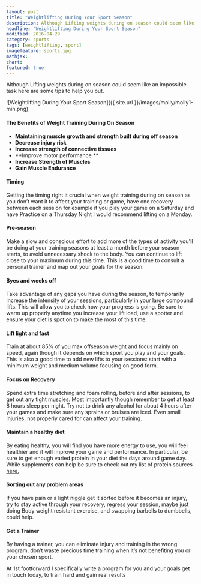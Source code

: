 ```yaml
---
layout: post
title: "Weightlifting During Your Sport Season"
description: Although Lifting weights during on season could seem like an impossible task here are some tips and benefit’s to help you out
headline: "Weightlifting During Your Sport Season"
modified: 2016-04-29
category: sports
tags: [weightlifting, sport]
imagefeature: sports.jpg
mathjax: 
chart:
featured: true
---
```


Although Lifting weights during on season could seem like an impossible task here are some tips to help you out.

![Weightlifting During Your Sport Season]({{ site.url }}/images/molly/molly1-min.png)

#### The Benefits of Weight Training During On Season

- **Maintaining muscle growth and strength built during off season**
- **Decrease injury risk**
- **Increase strength of connective tissues**
- **Improve motor performance **
- **Increase Strength of Muscles**
- **Gain Muscle Endurance**




#### Timing 
Getting the timing right it crucial when weight training during on season as you don’t want it to affect your training or game, have one recovery between each session for example if you play your game on a Saturday and have Practice on a Thursday Night I would recommend lifting on a Monday.

#### Pre-season  
Make a slow and conscious effort to add more of the types of activity you'll be doing at your training seasons at least a month before your season starts, to avoid unnecessary shock to the body. You can  continue to lift close to your maximum during this time. This is a good time to consult a personal trainer and map out your goals for the season.

#### Byes and weeks off 
Take advantage of any gaps you have during the season, to temporarily increase the intensity of your sessions, particularly in your large compound lifts. This will allow you to check how your progress is going. Be sure to warm up properly anytime you increase your lift load, use a spotter and ensure your diet is spot on to make the most of this time.


#### Lift light and fast
Train at about 85% of you max offseason weight and focus mainly on speed, again though it depends on which sport you play and your goals. This is also a good time to add new lifts to your sessions: start with a minimum weight and medium volume focusing on good form.

#### Focus on Recovery
Spend extra time stretching and foam rolling, before and after sessions, to get out any tight muscles. Most importantly though remember to get at least 8 hours sleep per night. Try not to drink any alcohol for about 4 hours after your games and make sure any sprains or bruises are iced. Even small injuries, not properly cared for can affect your training.

#### Maintain a healthy diet 
By eating healthy, you will find you have more energy to use, you will feel healthier and it will improve your game and performance. In particular, be sure to get enough varied protein in your diet the days around game day. While supplements can help be sure to check out my list of protein sources [here.](http://www.1stfootforward.co.nz/blog/diet/Protein/)

#### Sorting out any problem areas 
If you have pain or a light niggle get it sorted before it becomes an  injury, try to stay active through your  recovery, regress your session, maybe just doing Body weight resistant exercise, and swapping barbells to dumbbells, could help.

#### Get a Trainer
By having a trainer, you can eliminate injury and training in the wrong program, don’t waste precious time training when it’s not benefiting you or your chosen sport.

At 1st footforward I specifically write a program for you and your goals get in touch today, to train hard and gain real results













